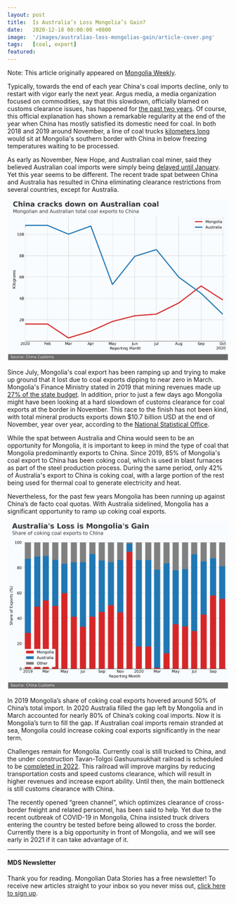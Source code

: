 ```yaml
---
layout: post
title:  Is Australia’s Loss Mongolia’s Gain?
date:   2020-12-18 00:00:00 +0800
image:  '/images/australias-loss-mongolias-gain/article-cover.png'
tags:   [coal, export]
featured: 
---
```


Note: This article originally appeared on [Mongolia Weekly](https://www.mongoliaweekly.org/post/is-australia-s-loss-mongolia-s-gain). 

Typically, towards the end of each year China's coal imports decline, only to restart with vigor early the next year. Argus media, a media organization focused on commodities, say that this slowdown, officially blamed on customs clearance issues, has happened for [the past two years](https://www.argusmedia.com/en/news/2064083-chinese-coking-coal-imports-rise-by-153pc-in-2019?mc_cid=1f9728d1ea&mc_eid=723326a57c). Of course, this official explanation has shown a remarkable regularity at the end of the year when China has mostly satisfied its domestic need for coal. In both 2018 and 2019 around November, a line of coal trucks [kilometers long](https://news.mn/en/789843/?mc_cid=113b6a9ec2&mc_eid=723326a57c) would sit at Mongolia's southern border with China in below freezing temperatures waiting to be processed.

As early as November, New Hope, and Australian coal miner, said they believed Australian coal imports were simply being [delayed until January](https://www.afr.com/companies/mining/new-hope-says-china-shifting-coal-shipments-to-january-20201117-p56fdx). Yet this year seems to be different. The recent trade spat between China and Australia has resulted in China eliminating clearance restrictions from several countries, except for Australia.

![](/images/australias-loss-mongolias-gain/two-big-players.png)

Since July, Mongolia's coal export has been ramping up and trying to make up ground that it lost due to coal exports dipping to near zero in March. Mongolia's Finance Ministry stated in 2019 that mining revenues made up [27% of the state budget](http://bloombergtv.mn/%D1%82%D3%A9%D1%81%D0%B2%D0%B8%D0%B9%D0%BD-%D0%B7%D0%B0%D1%80%D0%BB%D0%B0%D0%B3%D1%8B%D0%BD-%D3%A9%D1%81%D3%A9%D0%BB%D1%82-%D0%BE%D1%80%D0%BB%D0%BE%D0%B3%D1%8B%D0%BD-%D3%A9%D1%81%D3%A9%D0%BB%D1%82%D3%A9%D3%A9%D1%81-4-%D0%BF%D1%83%D0%BD%D0%BA%D1%82%D1%8D%D1%8D%D1%80-%D3%A9%D0%BD%D0%B4%D3%A9%D1%80-%D0%B1%D0%B0%D0%B9%D0%BD%D0%B0/?cid=3). In addition, prior to just a few days ago Mongolia might have been looking at a hard slowdown of customs clearance for coal exports at the border in November. This race to the finish has not been kind, with total mineral products exports down $10.7 billion USD at the end of November, year over year, according to the [National Statistical Office](https://1212.mn).

While the spat between Australia and China would seen to be an opportunity for Mongolia, it is important to keep in mind the type of coal that Mongolia predominantly exports to China. Since 2019, 85% of Mongolia's coal export to China has been coking coal, which is used in blast furnaces as part of the steel production process. During the same period, only 42% of Australia's export to China is coking coal, with a large portion of the rest being used for thermal coal to generate electricity and heat.

Nevertheless, for the past few years Mongolia has been running up against China’s de facto coal quotas. With Australia sidelined, Mongolia has a significant opportunity to ramp up coking coal exports.

![](/images/australias-loss-mongolias-gain/australia-loss.png)

In 2019 Mongolia’s share of coking coal exports hovered around 50% of China’s total import. In 2020 Australia filled the gap left by Mongolia and in March accounted for nearly 80% of China’s coking coal imports. Now it is Mongolia’s turn to fill the gap. If Australian coal imports remain stranded at sea, Mongolia could increase coking coal exports significantly in the near term.

Challenges remain for Mongolia. Currently coal is still trucked to China, and the under construction Tavan-Tolgoi Gashuunsukhait railroad is scheduled to be [completed in 2022](https://montsame.mn/en/read/231951). This railroad will improve margins by reducing transportation costs and speed customs clearance, which will result in higher revenues and increase export ability. Until then, the main bottleneck is still customs clearance with China.

The recently opened “green channel”, which optimizes clearance of cross-border freight and related personnel, has been said to help. Yet due to the recent outbreak of COVID-19 in Mongolia, China insisted truck drivers entering the country be tested before being allowed to cross the border. Currently there is a big opportunity in front of Mongolia, and we will see early in 2021 if it can take advantage of it.

***
#### MDS Newsletter
Thank you for reading. Mongolian Data Stories has a free newsletter! To receive new articles straight to your inbox so you never miss out, [click here to sign up](https://www.getrevue.co/profile/mongoliandatastories). 